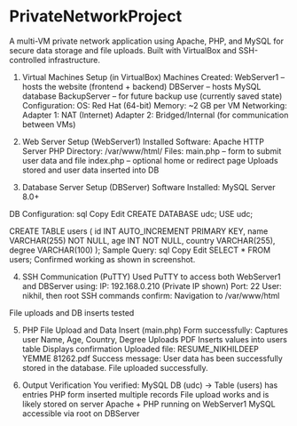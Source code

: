 # PrivateNetworkProject
A multi-VM private network application using Apache, PHP, and MySQL for secure data storage and file uploads. Built with VirtualBox and SSH-controlled infrastructure.

 1. Virtual Machines Setup (in VirtualBox)
Machines Created:
WebServer1 – hosts the website (frontend + backend)
DBServer – hosts MySQL database
BackupServer – for future backup use (currently saved state)
Configuration:
OS: Red Hat (64-bit)
Memory: ~2 GB per VM
Networking:
Adapter 1: NAT (Internet)
Adapter 2: Bridged/Internal (for communication between VMs)

2. Web Server Setup (WebServer1)
Installed Software:
Apache HTTP Server
PHP
Directory: /var/www/html/
Files:
main.php – form to submit user data and file
index.php – optional home or redirect page
Uploads stored and user data inserted into DB

3. Database Server Setup (DBServer)
Software Installed:
MySQL Server 8.0+

DB Configuration:
sql
Copy
Edit
CREATE DATABASE udc;
USE udc;

CREATE TABLE users (
  id INT AUTO_INCREMENT PRIMARY KEY,
  name VARCHAR(255) NOT NULL,
  age INT NOT NULL,
  country VARCHAR(255),
  degree VARCHAR(100)
);
Sample Query:
sql
Copy
Edit
SELECT * FROM users;
Confirmed working as shown in screenshot.

4. SSH Communication (PuTTY)
Used PuTTY to access both WebServer1 and DBServer using:
IP: 192.168.0.210 (Private IP shown)
Port: 22
User: nikhil, then root
SSH commands confirm:
Navigation to /var/www/html

File uploads and DB inserts tested

5. PHP File Upload and Data Insert (main.php)
Form successfully:
Captures user Name, Age, Country, Degree
Uploads PDF
Inserts values into users table
Displays confirmation
Uploaded file: RESUME_NIKHILDEEP YEMME 81262.pdf
Success message:
User data has been successfully stored in the database.
File uploaded successfully.

6. Output Verification
You verified:
MySQL DB (udc) → Table (users) has entries
PHP form inserted multiple records
File upload works and is likely stored on server
Apache + PHP running on WebServer1
MySQL accessible via root on DBServer
